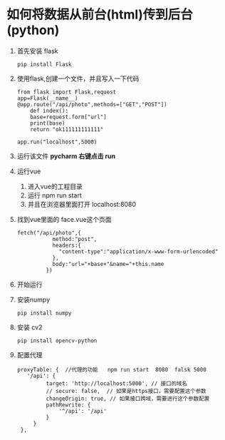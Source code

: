 # 如何将数据从前台(html)传到后台(python)

1. 首先安装 flask
    ```
    pip install Flask
    ```
2. 使用flask,创建一个文件，并且写入一下代码

    ```
    from flask import Flask,request
    app=Flask(__name__)
    @app.route("/api/photo",methods=["GET","POST"])
        def index():
        base=request.form["url"]
        print(base)
        return "ok111111111111"

    app.run("localhost",5000)
    ```

3. 运行该文件
   **pycharm 右键点击  run**

4. 运行vue
    1. 进入vue的工程目录
    2. 运行 npm run start
    3. 并且在浏览器里面打开 localhost:8080

5. 找到vue里面的 face.vue这个页面
    ```
    fetch("/api/photo",{
               method:"post",
               headers:{
                 "content-type":"application/x-www-form-urlencoded"
               },
               body:"url="+base+"&name="+this.name
             })

    ```

6. 开始运行

7. 安装numpy
    ```
    pip install numpy
    ```
8. 安装 cv2

    ```
    pip install opencv-python
    ```

9. 配置代理

   ```
   proxyTable: {  //代理的功能   npm run start  8080  falsk 5000
      '/api': {
            target: 'http://localhost:5000', // 接口的域名
            // secure: false,  // 如果是https接口，需要配置这个参数
            changeOrigin: true, // 如果接口跨域，需要进行这个参数配置
            pathRewrite: {
                '^/api': '/api'
            }
        }
    },
   ```





